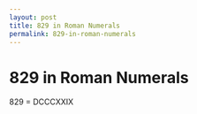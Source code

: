 ```yaml
---
layout: post
title: 829 in Roman Numerals
permalink: 829-in-roman-numerals
---
```


# 829 in Roman Numerals

829 = DCCCXXIX

